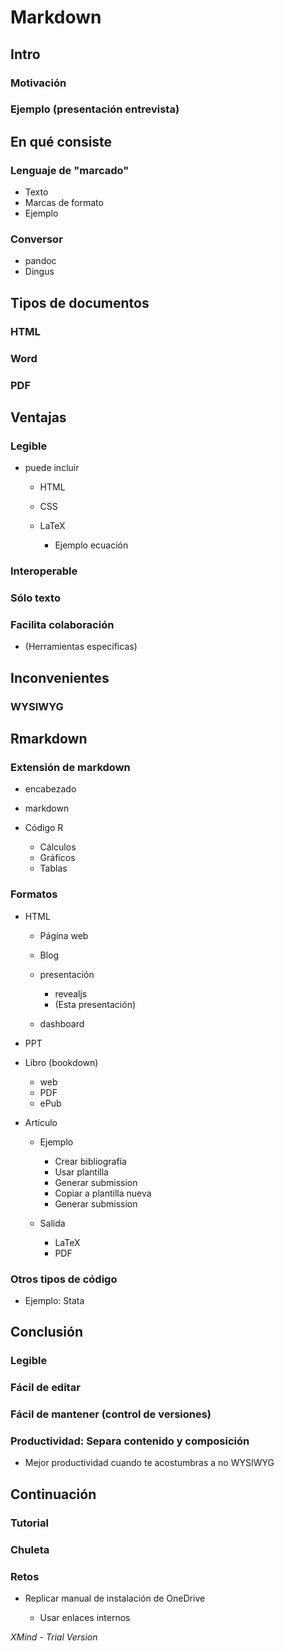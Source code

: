 # Markdown

## Intro

### Motivación

### Ejemplo (presentación entrevista)

## En qué consiste

### Lenguaje de "marcado"

- Texto
- Marcas de formato
- Ejemplo

### Conversor

- pandoc
- Dingus

## Tipos de documentos

### HTML

### Word

### PDF

## Ventajas

### Legible

- puede incluir

	- HTML
	- CSS
	- LaTeX

		- Ejemplo ecuación

### Interoperable

### Sólo texto

### Facilita colaboración

- (Herramientas específicas)

## Inconvenientes

### WYSIWYG

## Rmarkdown

### Extensión de markdown

- encabezado
- markdown
- Código R

	- Cálculos
	- Gráficos
	- Tablas

### Formatos

- HTML

	- Página web
	- Blog
	- presentación

		- revealjs
		- (Esta presentación)

	- dashboard

- PPT
- Libro (bookdown)

	- web
	- PDF
	- ePub

- Artículo

	- Ejemplo

		- Crear bibliografía
		- Usar plantilla
		- Generar submission
		- Copiar a plantilla nueva
		- Generar submission

	- Salida

		- LaTeX
		- PDF

### Otros tipos de código

- Ejemplo: Stata

## Conclusión

### Legible

### Fácil de editar

### Fácil de mantener (control de versiones)

### Productividad: Separa contenido y composición

- Mejor productividad cuando te acostumbras a no WYSIWYG

## Continuación

### Tutorial

### Chuleta

### Retos

- Replicar manual de instalación de OneDrive

	- Usar enlaces internos

*XMind - Trial Version*